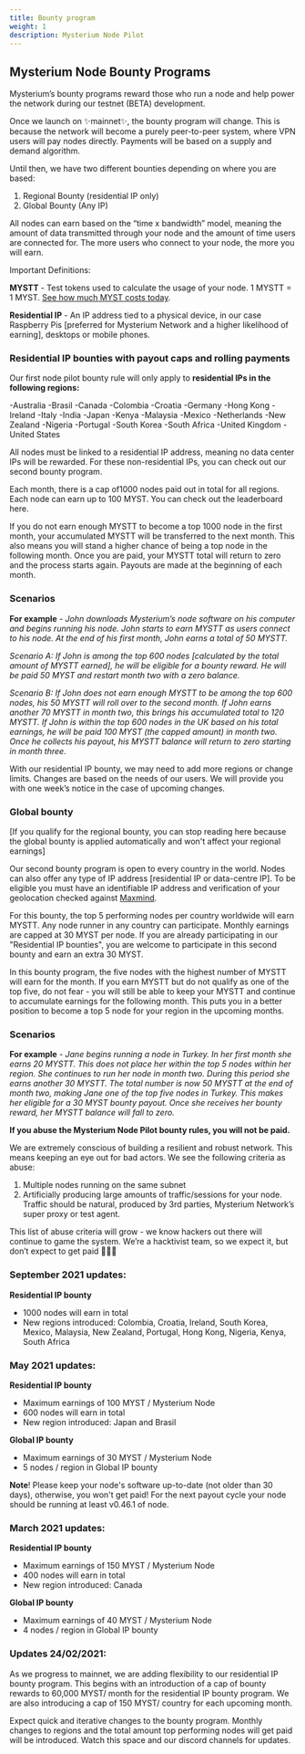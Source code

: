 ```yaml
---
title: Bounty program
weight: 1
description: Mysterium Node Pilot
---
```


## Mysterium Node Bounty Programs

Mysterium’s bounty programs reward those who run a node and help power the network during our testnet (BETA) development. 

Once we launch on ✨mainnet✨, the bounty program will change. This is because the network will become a purely peer-to-peer system, where VPN users will pay nodes directly. Payments will be based on a supply and demand algorithm.

Until then, we have two different bounties depending on where you are based:

 1. Regional Bounty (residential IP only)
 2. Global Bounty (Any IP)




All nodes can earn based on the “time x bandwidth” model, meaning the amount of data transmitted through your node and the amount of time users are connected for. The more users who connect to your node, the more you will earn. 

Important Definitions:

**MYSTT** - Test tokens used to calculate the usage of your node. 1 MYSTT = 1
MYST. [See how much MYST costs today](https://www.coingecko.com/en/coins/mysterium).

**Residential IP** - An IP address tied to a physical device, in our case Raspberry
Pis [preferred for Mysterium Network and a higher likelihood of earning], desktops or mobile phones.

### Residential IP bounties with payout caps and rolling payments

Our first node pilot bounty rule will only apply to **residential IPs in the following regions:**

-Australia
-Brasil
-Canada
-Colombia
-Croatia
-Germany
-Hong Kong
-Ireland
-Italy
-India
-Japan
-Kenya
-Malaysia
-Mexico
-Netherlands
-New Zealand
-Nigeria
-Portugal
-South Korea
-South Africa
-United Kingdom
-United States

All nodes must be linked to a residential IP address, meaning no data center IPs will be rewarded. For these non-residential IPs, you can check out our second bounty program.

Each month, there is a cap of1000 nodes paid out in total for all regions. Each node can earn up to 100 MYST. You can check out the leaderboard here.

If you do not earn enough MYSTT to become a top 1000 node in the first month, your accumulated MYSTT will be transferred to the next month. This also means you will stand a higher chance of being a top node in the following month. Once you are paid, your MYSTT total will return to zero and the process starts again. Payouts are made at the beginning of each month.

### Scenarios

**For example** - _John downloads Mysterium’s node software on his computer and begins running his node. John starts to earn MYSTT as users connect to his node. At the end of his first month, John earns a total of 50 MYSTT._

_Scenario A: If John is among the top 600 nodes [calculated by the total amount of MYSTT earned], he will be eligible for a bounty reward. He will be paid 50 MYST and restart month two with a zero balance._

_Scenario B: If John does not earn enough MYSTT to be among the top 600 nodes, his 50 MYSTT will roll over to the second month. If John earns another 70 MYSTT in month two, this brings his accumulated total to 120 MYSTT. If John is within the top 600 nodes in the UK based on his total earnings, he will be paid 100 MYST (the capped amount) in month two. Once he collects his payout, his MYSTT balance will return to zero starting in month three._

With our residential IP bounty, we may need to add more regions or change limits. Changes are based on the needs of our users. We will provide you with one week’s notice in the case of upcoming changes.

### Global bounty

[If you qualify for the regional bounty, you can stop reading here because the global bounty is applied automatically and won't affect your regional earnings]

Our second bounty program is open to every country in the world. Nodes can also offer any type of IP address [residential IP or data-centre IP]. To be eligible you must have an identifiable IP address and verification of your geolocation checked against [Maxmind](https://www.maxmind.com/en/home).

For this bounty, the top 5 performing nodes per country worldwide will earn MYSTT. Any node runner in any country can participate. Monthly earnings are capped at 30 MYST per node. If you are already participating in our "Residential IP bounties", you are welcome to participate in this second bounty and earn an extra 30 MYST.

In this bounty program, the five nodes with the highest number of MYSTT will earn for the month. If you earn MYSTT but do not qualify as one of the top five, do not fear - you will still be able to keep your MYSTT and continue to accumulate earnings for the following month. This puts you in a better position to become a top 5 node for your region in the upcoming months.

### Scenarios

**For example** - _Jane begins running a node in Turkey. In her first month she earns 20 MYSTT. This does not place her within the top 5 nodes within her region. She continues to run her node in month two. During this period she earns another 30 MYSTT. The total number is now 50 MYSTT at the end of month two, making Jane one of the top five nodes in Turkey. This makes her eligible for a 30 MYST bounty payout. Once she receives her bounty reward, her MYSTT balance will fall to zero._

**If you abuse the Mysterium Node Pilot bounty rules, you will not be paid.**

We are extremely conscious of building a resilient and robust network. This means keeping an eye out for bad actors. We
see the following criteria as abuse:

1. Multiple nodes running on the same subnet
2. Artificially producing large amounts of traffic/sessions for your node. Traffic should be natural, produced by 3rd
   parties, Mysterium Network’s super proxy or test agent.

This list of abuse criteria will grow - we know hackers out there will continue to game the system. We’re a hacktivist
team, so we expect it, but don’t expect to get paid 🤣🤣🤣

### September 2021 updates:
**Residential IP bounty**
* 1000 nodes will earn in total
* New regions introduced:  Colombia, Croatia, Ireland, South Korea, Mexico, Malaysia, New Zealand, Portugal, Hong Kong, Nigeria, Kenya, South Africa

### May 2021 updates:
**Residential IP bounty**
* Maximum earnings of 100 MYST / Mysterium Node
* 600 nodes will earn in total
* New region introduced: Japan and Brasil

**Global IP bounty**
* Maximum earnings of 30 MYST / Mysterium Node
* 5 nodes / region in Global IP bounty

**Note**! Please keep your node's software up-to-date (not older than 30 days), otherwise, you won't get paid! For the next payout cycle your node should be running at least v0.46.1 of node.

### March 2021 updates:
**Residential IP bounty**
* Maximum earnings of 150 MYST / Mysterium Node
* 400 nodes will earn in total
* New region introduced: Canada

**Global IP bounty**
* Maximum earnings of 40 MYST / Mysterium Node
* 4 nodes / region in Global IP bounty

### Updates 24/02/2021:

As we progress to mainnet, we are adding flexibility to our residential IP bounty program. This begins with an introduction of a cap of bounty rewards to 60,000 MYST/ month for the residential IP bounty program. We are also introducing a cap of 150 MYST/ country for each upcoming month.

Expect quick and iterative changes to the bounty program. Monthly changes to regions and the total amount top performing nodes will get paid will be introduced. Watch this space and our discord channels for updates.
